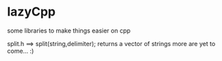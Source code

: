 # lazyCpp
some libraries to make things easier on cpp

split.h ==> split(string,delimiter); returns a vector of strings
more are yet to come... :)
